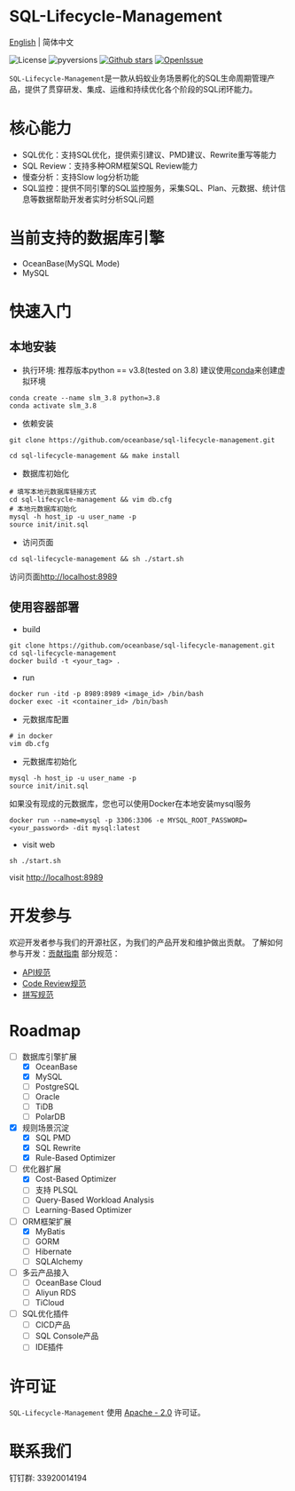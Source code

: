 # SQL-Lifecycle-Management

[English](README.md) | 简体中文

![License](https://img.shields.io/badge/license-Apache--2.0-green.svg)
![pyversions](https://img.shields.io/badge/python%20-3.6.3%2B-blue.svg)
[![Github stars](https://img.shields.io/github/stars/oceanbase/sql-lifecycle-management?style=flat-square)](https://github.com/oceanbase/sql-lifecycle-management)
[![OpenIssue](https://img.shields.io/github/issues/oceanbase/sql-lifecycle-management)](https://github.com/oceanbase/sql-lifecycle-management/issues)

``SQL-Lifecycle-Management``是一款从蚂蚁业务场景孵化的SQL生命周期管理产品，提供了贯穿研发、集成、运维和持续优化各个阶段的SQL闭环能力。

# 核心能力

- SQL优化：支持SQL优化，提供索引建议、PMD建议、Rewrite重写等能力
- SQL Review：支持多种ORM框架SQL Review能力
- 慢查分析：支持Slow log分析功能
- SQL监控：提供不同引擎的SQL监控服务，采集SQL、Plan、元数据、统计信息等数据帮助开发者实时分析SQL问题

# 当前支持的数据库引擎

- OceanBase(MySQL Mode)
- MySQL

# 快速入门

## 本地安装

- 执行环境: 推荐版本python == v3.8(tested on 3.8)
建议使用[conda](https://github.com/conda/conda)来创建虚拟环境

```shell
conda create --name slm_3.8 python=3.8
conda activate slm_3.8
```

- 依赖安装

```shell
git clone https://github.com/oceanbase/sql-lifecycle-management.git

cd sql-lifecycle-management && make install
```

- 数据库初始化

```shell
# 填写本地元数据库链接方式
cd sql-lifecycle-management && vim db.cfg
# 本地元数据库初始化
mysql -h host_ip -u user_name -p
source init/init.sql
```

- 访问页面

```shell
cd sql-lifecycle-management && sh ./start.sh
```

访问页面<http://localhost:8989>

## 使用容器部署

- build

```shell
git clone https://github.com/oceanbase/sql-lifecycle-management.git
cd sql-lifecycle-management
docker build -t <your_tag> .
```

- run

```shell
docker run -itd -p 8989:8989 <image_id> /bin/bash
docker exec -it <container_id> /bin/bash
```

- 元数据库配置

```shell
# in docker
vim db.cfg
```

- 元数据库初始化

```shell
mysql -h host_ip -u user_name -p
source init/init.sql
```

如果没有现成的元数据库，您也可以使用Docker在本地安装mysql服务

```shell
docker run --name=mysql -p 3306:3306 -e MYSQL_ROOT_PASSWORD=<your_password> -dit mysql:latest
```

- visit web

```shell
sh ./start.sh
```

visit <http://localhost:8989>

# 开发参与

欢迎开发者参与我们的开源社区，为我们的产品开发和维护做出贡献。
了解如何参与开发：[贡献指南](https://github.com/oceanbase/sql-lifecycle-management/blob/main/CONTRIBUTING.md)
部分规范：

- [API规范](https://github.com/oceanbase/sql-lifecycle-management/blob/main/docs/api-style-guide.md)
- [Code Review规范](https://github.com/oceanbase/sql-lifecycle-management/blob/main/docs/code-review-guide.md)
- [拼写规范](https://github.com/oceanbase/sql-lifecycle-management/blob/main/docs/writing-guide.md)

# Roadmap

- [ ] 数据库引擎扩展
  - [x] OceanBase
  - [x] MySQL
  - [ ] PostgreSQL
  - [ ] Oracle
  - [ ] TiDB
  - [ ] PolarDB
- [x] 规则场景沉淀
  - [x] SQL PMD
  - [x] SQL Rewrite
  - [x] Rule-Based Optimizer
- [ ] 优化器扩展
  - [x] Cost-Based Optimizer
  - [ ] 支持 PLSQL
  - [ ] Query-Based Workload Analysis
  - [ ] Learning-Based Optimizer
- [ ] ORM框架扩展
  - [x] MyBatis
  - [ ] GORM
  - [ ] Hibernate
  - [ ] SQLAlchemy
- [ ] 多云产品接入
  - [ ] OceanBase Cloud
  - [ ] Aliyun RDS
  - [ ] TiCloud
- [ ] SQL优化插件
  - [ ] CICD产品
  - [ ] SQL Console产品
  - [ ] IDE插件

# 许可证

``SQL-Lifecycle-Management`` 使用 [Apache - 2.0](https://github.com/oceanbase/sql-lifecycle-management/blob/main/LICENSE) 许可证。

# 联系我们

钉钉群: 33920014194
